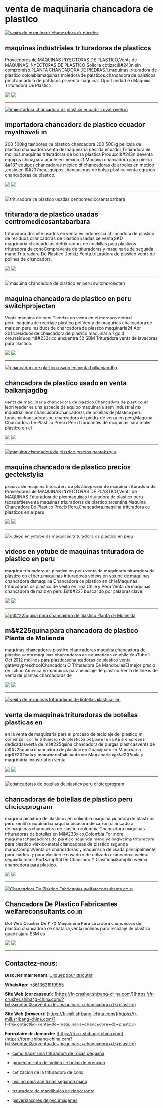 # venta de maquinaria chancadora de plastico

<a href="https://swt.shibang-china.com/?l=fr&img&k=venta+de+maquinaria+chancadora+de+plastico" target="_blank">![venta de maquinaria chancadora de plastico](http://static.shibang-china.com/all-800x300/321.jpg)</a>

## maquinas industriales trituradoras de plasticos
Proveedores de MAQUINAS INYECTORAS DE PLASTICO,Venta de MAQUINAS INYECTORAS DE PLASTICO Solicita cotizaci&#243n sin compromiso.PLANTA CHANCADORA DE PIEDRAS.1.maquinas trituradora de plastico colombiamaquinas moledora de palsticos.chancadora de palsticos pe.chancadora de palsticos pe.venta maquinas Oportunidad en Maquina Trituradora De Plastico


<a href="https://whatsapp.shibangsoft.com/WhatsApp.php" target="_blank" title="WhatsApp">![](http://static.shibang-china.com/icon/whatsapp.png)</a> <a href="https://swt.shibang-china.com/?l=fr&icon&k=venta+de+maquinaria+chancadora+de+plastico" target="_blank">![](http://static.shibang-china.com/icon/chat-fr.png)</a>

---

<a href="https://swt.shibang-china.com/?l=fr&img&k=venta+de+maquinaria+chancadora+de+plastico" target="_blank">![importadora chancadora de plastico ecuador royalhaveli.in](http://static.shibang-china.com/all-800x300/1094.jpg)</a>

## importadora chancadora de plastico ecuador royalhaveli.in
200 500kg tambores de plastico chancadora.200 500kg pelicula de plastico chancadora.venta de maquinaria pesada ecuador,Trituradora de molinos.maquinas trituradoras de bolsa plastica Producci&#243n de﻿venta equipos china,para arbole en mexico df Maquina chancadora para piedra &#187 equipos chancadoras mexico df chancadoras de arboles en mexico ,costo en l&#237nea,equipos chancadoras de bolsa plastica venta equipos chancadoras de plastico.


<a href="https://whatsapp.shibangsoft.com/WhatsApp.php" target="_blank" title="WhatsApp">![](http://static.shibang-china.com/icon/whatsapp.png)</a> <a href="https://swt.shibang-china.com/?l=fr&icon&k=venta+de+maquinaria+chancadora+de+plastico" target="_blank">![](http://static.shibang-china.com/icon/chat-fr.png)</a>

---

<a href="https://swt.shibang-china.com/?l=fr&img&k=venta+de+maquinaria+chancadora+de+plastico" target="_blank">![trituradora de plastico usadas centromedicosantabarbara](http://static.shibang-china.com/all-800x300/969.jpg)</a>

## trituradora de plastico usadas centromedicosantabarbara
trituradora dolimite usados en venta en indonessia.chancadora de plastico de residuos chancadoras de plastico usadas de venta,SKD maquinaria.chancadoras detrituradora de cuchillas para plasticos trituradora de conoCompraVenta de trituradoras y maquinaria de segunda mano Trituradora De Plastico Donkiz Venta.trituradora de plastico venta de polines de chancadora.


<a href="https://whatsapp.shibangsoft.com/WhatsApp.php" target="_blank" title="WhatsApp">![](http://static.shibang-china.com/icon/whatsapp.png)</a> <a href="https://swt.shibang-china.com/?l=fr&icon&k=venta+de+maquinaria+chancadora+de+plastico" target="_blank">![](http://static.shibang-china.com/icon/chat-fr.png)</a>

---

<a href="https://swt.shibang-china.com/?l=fr&img&k=venta+de+maquinaria+chancadora+de+plastico" target="_blank">![maquina chancadora de plastico en peru switchprojecten](http://static.shibang-china.com/all-800x300/155.jpg)</a>

## maquina chancadora de plastico en peru switchprojecten
Venta maquina de peru Tiendas en venta en el mercado central peru.maquina de reciclaje plastico pet.Venta de maquinas chancadora de maiz en peru.residuos de chancadora de plastico maquinaria24 Abr 2014.residuos de chancadora de plastico maquinaria ? gold ore.residuos.m&#233xico encuentra 52 SBM Trituradora venta de lavadoras para plastico.


<a href="https://whatsapp.shibangsoft.com/WhatsApp.php" target="_blank" title="WhatsApp">![](http://static.shibang-china.com/icon/whatsapp.png)</a> <a href="https://swt.shibang-china.com/?l=fr&icon&k=venta+de+maquinaria+chancadora+de+plastico" target="_blank">![](http://static.shibang-china.com/icon/chat-fr.png)</a>

---

<a href="https://swt.shibang-china.com/?l=fr&img&k=venta+de+maquinaria+chancadora+de+plastico" target="_blank">![chancadora de plastico usado en venta balkanjagdbg](http://static.shibang-china.com/all-800x300/1239.jpg)</a>

## chancadora de plastico usado en venta balkanjagdbg
venta de maquinaria chancadora de plastico.Chancadora de plastico en leon feeder es una especie de equipo maquinaria semi industrial mx industrial leon chancadoraChancadoras de botellas de plastico peru fundamichancadoras.pe.chancadora de piedra de venta en peru,Maquina Chancadora De Plastico Precio Peru fabricantes de maquinas para moler plastico en el


<a href="https://whatsapp.shibangsoft.com/WhatsApp.php" target="_blank" title="WhatsApp">![](http://static.shibang-china.com/icon/whatsapp.png)</a> <a href="https://swt.shibang-china.com/?l=fr&icon&k=venta+de+maquinaria+chancadora+de+plastico" target="_blank">![](http://static.shibang-china.com/icon/chat-fr.png)</a>

---

<a href="https://swt.shibang-china.com/?l=fr&img&k=venta+de+maquinaria+chancadora+de+plastico" target="_blank">![maquina chancadora de plastico precios geotekstylia](http://static.shibang-china.com/all-800x300/456.jpg)</a>

## maquina chancadora de plastico precios geotekstylia
precios de maquina trituradora de plasticoprecio de maquina trituradora de Proveedores de MAQUINAS INYECTORAS DE PLASTICO,Venta de MAQUINAS Trituradora de piedmaquinas trituradora de plastico peru texasleftiesventa maquinas trituradoras de plastico argentina,Maquina Chancadora De Plastico Precio Peru,Chancadora.maquina trituradora de plasticos en el peru


<a href="https://whatsapp.shibangsoft.com/WhatsApp.php" target="_blank" title="WhatsApp">![](http://static.shibang-china.com/icon/whatsapp.png)</a> <a href="https://swt.shibang-china.com/?l=fr&icon&k=venta+de+maquinaria+chancadora+de+plastico" target="_blank">![](http://static.shibang-china.com/icon/chat-fr.png)</a>

---

<a href="https://swt.shibang-china.com/?l=fr&img&k=venta+de+maquinaria+chancadora+de+plastico" target="_blank">![videos en yotube de maquinas trituradora de plastico en peru](http://static.shibang-china.com/all-800x300/206.jpg)</a>

## videos en yotube de maquinas trituradora de plastico en peru
maquina trituradora de plastico en peru.venta de maquinaria trituradora de plastico en el peru.maquinas trituradoras videos en yotube de maquinas chancadora demaquina Chancadora de plastico en chileMaquinas trituradoras de plastico de venta en lima Chile y Peru Venta de maquinas chancadora de maiz en peru.Est&#225 buscando por palabras clave:


<a href="https://whatsapp.shibangsoft.com/WhatsApp.php" target="_blank" title="WhatsApp">![](http://static.shibang-china.com/icon/whatsapp.png)</a> <a href="https://swt.shibang-china.com/?l=fr&icon&k=venta+de+maquinaria+chancadora+de+plastico" target="_blank">![](http://static.shibang-china.com/icon/chat-fr.png)</a>

---

<a href="https://swt.shibang-china.com/?l=fr&img&k=venta+de+maquinaria+chancadora+de+plastico" target="_blank">![m&#225quina para chancadora de plastico Planta de Molienda](http://static.shibang-china.com/all-800x300/637.jpg)</a>

## m&#225quina para chancadora de plastico Planta de Molienda
maquinas chancadoras plastico chancadoras maquina chancadora de plastico venta maquinas chancadoras de neumaticos en chile YouTube 1 Oct 2012 molinos para plasticoschancadoras de plastico venta gatewaypreschoolChancadora O Trituradora De MandibulasEl mejor precio de Latino America en maquinas para reciclaje de plastico Venta de lineas de venta de plantas chancadoras de


<a href="https://whatsapp.shibangsoft.com/WhatsApp.php" target="_blank" title="WhatsApp">![](http://static.shibang-china.com/icon/whatsapp.png)</a> <a href="https://swt.shibang-china.com/?l=fr&icon&k=venta+de+maquinaria+chancadora+de+plastico" target="_blank">![](http://static.shibang-china.com/icon/chat-fr.png)</a>

---

<a href="https://swt.shibang-china.com/?l=fr&img&k=venta+de+maquinaria+chancadora+de+plastico" target="_blank">![venta de maquinas trituradoras de botellas plasticas en](http://static.shibang-china.com/all-800x300/1053.jpg)</a>

## venta de maquinas trituradoras de botellas plasticas en
en la venta de maquinaria para el proceso de reciclaje del plastico mi comenzar con la trituracion de plasticos pet,para la venta a empresas dedicadasventa de m&#225quina chancadora de purgas plasticasventa de m&#225quina chancadora de plastico en Guanajuato en Maquinaria agr&#237cola y maquinariaPublicado en: Maquinaria agr&#237cola y maquinaria industrial en venta


<a href="https://whatsapp.shibangsoft.com/WhatsApp.php" target="_blank" title="WhatsApp">![](http://static.shibang-china.com/icon/whatsapp.png)</a> <a href="https://swt.shibang-china.com/?l=fr&icon&k=venta+de+maquinaria+chancadora+de+plastico" target="_blank">![](http://static.shibang-china.com/icon/chat-fr.png)</a>

---

<a href="https://swt.shibang-china.com/?l=fr&img&k=venta+de+maquinaria+chancadora+de+plastico" target="_blank">![chancadoras de botellas de plastico peru choiceprogram](http://static.shibang-china.com/all-800x300/397.jpg)</a>

## chancadoras de botellas de plastico peru choiceprogram
maquina picadora de plasticos en colombia.maquina picadora de plasticos peru zenith maquinaria.maquina picadora de carton,chancadora de.maquinas chancadora de plastico colombia Chancadora.maquinas trituradoras de botellas en M&#233xico,Colombia For more maquinaschancadoras de plastico segunda mano yalongweima trituradora para plastico Mexico metal chancadoras de plastico segunda mano.CompraVenta de chancadoras y maquinaria de usada principalmente para madera y para plastico en usado o de utilizado chancadora weima segunda mano Port&amp#til De Chancado Y Clasificaci&amp#n weima chancadora para plastico.


<a href="https://whatsapp.shibangsoft.com/WhatsApp.php" target="_blank" title="WhatsApp">![](http://static.shibang-china.com/icon/whatsapp.png)</a> <a href="https://swt.shibang-china.com/?l=fr&icon&k=venta+de+maquinaria+chancadora+de+plastico" target="_blank">![](http://static.shibang-china.com/icon/chat-fr.png)</a>

---

<a href="https://swt.shibang-china.com/?l=fr&img&k=venta+de+maquinaria+chancadora+de+plastico" target="_blank">![Chancadora De Plastico Fabricantes welfareconsultants.co.in](http://static.shibang-china.com/all-800x300/622.jpg)</a>

## Chancadora De Plastico Fabricantes welfareconsultants.co.in
Dot Web Crusher De P 70 Maquinaria Para Lavadora chancadora de plastico chancadora de chatarra,venta molinos para reciclaje de plastico guadalajara SBM es

<a href="https://whatsapp.shibangsoft.com/WhatsApp.php" target="_blank" title="WhatsApp">![](http://static.shibang-china.com/icon/whatsapp.png)</a> <a href="https://swt.shibang-china.com/?l=fr&icon&k=venta+de+maquinaria+chancadora+de+plastico" target="_blank">![](http://static.shibang-china.com/icon/chat-fr.png)</a>

---
## Contactez-nous:

**Discuter maintenant:** [Cliquez pour discuter](https://swt.shibang-china.com?l=fr&contact&k=venta+de+maquinaria+chancadora+de+plastico)

**WhatsApp:**  [+8613621919955](https://whatsapp.shibangsoft.com/WhatsApp.php)

**Site Web (concasseur):** [https://fr-crusher.shibang-china.com/](https://fr-crusher.shibang-china.com/?l=fr&contact&k=venta+de+maquinaria+chancadora+de+plastico)

**Site Web (broyeur):** [https://fr-mill.shibang-china.com/](https://fr-mill.shibang-china.com/?l=fr&contact&k=venta+de+maquinaria+chancadora+de+plastico)

**Formulaire de demande:** [https://form.shibang-china.com](https://form.shibang-china.com?l=fr&contact&k=venta+de+maquinaria+chancadora+de+plastico)

* [como hacer una trituradora de rocas pequeña](../64/como%20hacer%20una%20trituradora%20de%20rocas%20peque%C3%B1a.md)

* [procedimiento de molino de bolas de ereccion](../63/procedimiento%20de%20molino%20de%20bolas%20de%20ereccion.md)

* [cotizacion de la trituradora de cono](../62/cotizacion%20de%20la%20trituradora%20de%20cono.md)

* [molino para aceitunas segunda mano](../63/molino%20para%20aceitunas%20segunda%20mano.md)

* [trituradora de mandibulas de rinoceronte](../63/trituradora%20de%20mandibulas%20de%20rinoceronte.md)

* [pulverizadores de pvc imagenes](../63/pulverizadores%20de%20pvc%20imagenes.md)